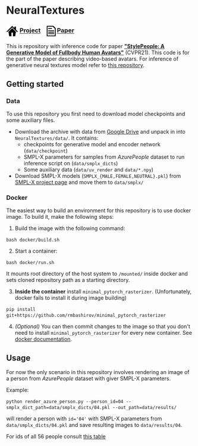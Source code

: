 
# NeuralTextures

### <img align=center src=./assets/icons/project.png width='32'/> [Project](https://saic-violet.github.io/style-people/) &ensp; <img align=center src=./assets/icons/paper.png width='24'/> [Paper](https://arxiv.org/pdf/2104.08363.pdf) &ensp; 

This is repository with inference code for paper [**"StylePeople: A Generative Model of Fullbody Human Avatars"**](https://arxiv.org/pdf/2104.08363.pdf) (CVPR21).
This code is for the part of the paper describing video-based avatars. For inference of generative neural textures model refer to [this repository](https://github.com/dolorousrtur/style-people).

## Getting started
### Data
To use this repository you first need to download model checkpoints and some auxiliary files.


* Download the archive with data from [Google Drive](https://drive.google.com/file/d/1mWeBfQUlWVgqzK3R6dSbVWZws2CRQVyJ/view?usp=sharing) and unpack in into `NeuralTextures/data/`. It contains:
	* checkpoints for generative model and encoder network (`data/checkpoint`)
	* SMPL-X parameters for samples from *AzurePeople* dataset to run inference script on (`data/smplx_dicts`)
	* Some auxiliary data (`data/uv_render` and `data/*.npy`)
* Download SMPL-X models (`SMPLX_{MALE,FEMALE,NEUTRAL}.pkl`) from [SMPL-X project page](https://smpl-x.is.tue.mpg.de/) and move them to `data/smplx/`

### Docker
The easiest way to build an environment for this repository is to use docker image. To build it, make the following steps:
1. Build the image with the following command:
```
bash docker/build.sh
```
2. Start a container:
```
bash docker/run.sh
```
It mounts root directory of the host system to `/mounted/` inside docker and sets cloned repository path as a starting directory.

3. **Inside the container** install `minimal_pytorch_rasterizer`. (Unfortunately, docker fails to install it during image building)
```
pip install git+https://github.com/rmbashirov/minimal_pytorch_rasterizer
```
4. *(Optional)* You can then commit changes to the image so that you don't need to install  `minimal_pytorch_rasterizer` for every new container. See [docker documentation](https://docs.docker.com/engine/reference/commandline/commit/).

## Usage   
For now the only scenario in this repository involves rendering an image of a person from *AzurePeople* dataset with giver SMPL-X parameters.

Example:
```
python render_azure_person.py --person_id=04 --smplx_dict_path=data/smplx_dicts/04.pkl --out_path=data/results/
```
will render a person with `id='04'` with SMPL-X parameters from `data/smplx_dicts/04.pkl` and save resulting images to `data/results/04`.

For ids of all 56 people consult [this table](assets/dataset_lookup.png)
